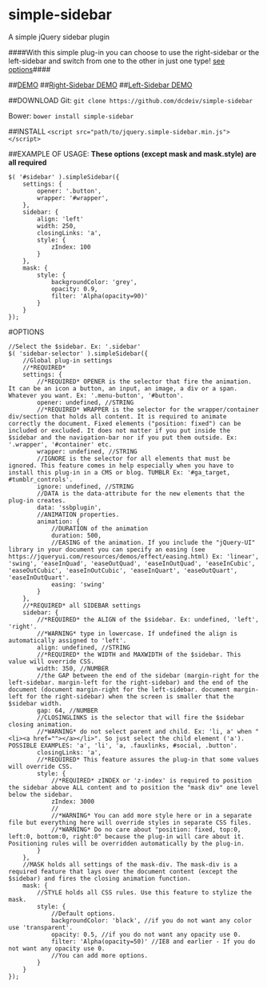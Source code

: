 simple-sidebar
==============

A simple jQuery sidebar plugin

####With this simple plug-in you can choose to use the right-sidebar or the left-sidebar and switch from one to the other in just one type! [see options](#options)####

##[DEMO](http://dcdeiv.github.io/simple-sidebar)
##[Right-Sidebar DEMO](http://dcdeiv.github.io/simple-sidebar/demo-right/index.html)
##[Left-Sidebar DEMO](http://dcdeiv.github.io/simple-sidebar/demo-left/index.html)

##DOWNLOAD
Git: `git clone https://github.com/dcdeiv/simple-sidebar`
  
Bower: `bower install simple-sidebar`

##INSTALL
`<script src="path/to/jquery.simple-sidebar.min.js"></script>`

##EXAMPLE OF USAGE:
**These options (except mask and mask.style) are all required**

	$( '#sidebar' ).simpleSidebar({
		settings: {
			opener: '.button',
			wrapper: '#wrapper',
		},
		sidebar: {
			align: 'left'
			width: 250,
			closingLinks: 'a',
			style: {
				zIndex: 100
			}
		},
		mask: {
			style: {
				backgroundColor: 'grey',
				opacity: 0.9,
				filter: 'Alpha(opacity=90)'
			}
		}
	});

#OPTIONS

	//Select the $sidebar. Ex: '.sidebar'
	$( 'sidebar-selector' ).simpleSidebar({
		//Global plug-in settings
		//*REQUIRED*
		settings: {
			//*REQUIRED* OPENER is the selector that fire the animation. It can be an icon a button, an input, an image, a div or a span. Whatever you want. Ex: '.menu-button', '#button'.
			opener: undefined, //STRING
			//*REQUIRED* WRAPPER is the selector for the wrapper/container div/section that holds all content. It is required to animate correctly the document. Fixed elements ("position: fixed") can be included or excluded. It does not matter if you put inside the $sidebar and the navigation-bar nor if you put them outside. Ex: '.wrapper', '#container' etc.
			wrapper: undefined, //STRING
			//IGNORE is the selector for all elements that must be ignored. This feature comes in help especially when you have to install this plug-in in a CMS or blog. TUMBLR Ex: '#ga_target, #tumblr_controls'.
			ignore: undefined, //STRING
			//DATA is the data-attribute for the new elements that the plug-in creates.
			data: 'ssbplugin',
			//ANIMATION properties.
			animation: {
				//DURATION of the animation
				duration: 500,
				//EASING of the animation. If you include the "jQuery-UI" library in your document you can specify an easing (see https://jqueryui.com/resources/demos/effect/easing.html) Ex: 'linear', 'swing', 'easeInQuad', 'easeOutQuad', 'easeInOutQuad', 'easeInCubic', 'easeOutCubic', 'easeInOutCubic', 'easeInQuart', 'easeOutQuart', 'easeInOutQuart'.
				easing: 'swing'
			}
		},
		//*REQUIRED* all SIDEBAR settings
		sidebar: {
			//*REQUIRED* the ALIGN of the $sidebar. Ex: undefined, 'left', 'right'.
			//*WARNING* type in lowercase. If undefined the align is automatically assigned to 'left'.
			align: undefined, //STRING
			//*REQUIRED* the WIDTH and MAXWIDTH of the $sidebar. This value will override CSS.
			width: 350, //NUMBER
			//the GAP between the end of the sidebar (margin-right for the left-sidebar. margin-left for the right-sidebar) and the end of the document (document margin-right for the left-sidebar. document margin-left for the right-sidebar) when the screen is smaller that the $sidebar width.
			gap: 64, //NUMBER
			//CLOSINGLINKS is the selector that will fire the $sidebar closing animation.
			//*WARNING* do not select parent and child. Ex: 'li, a' when "<li><a href=""></a></li>". So just select the child element ('a'). POSSIBLE EXAMPLES: 'a', 'li', 'a, .fauxlinks, #social, .button'.
			closingLinks: 'a',
			//*REQUIRED* This feature assures the plug-in that some values will override CSS.
			style: {
				//*REQUIRED* zINDEX or 'z-index' is required to position the sidebar above ALL content and to position the "mask div" one level below the sidebar.
				zIndex: 3000
				//
				//*WARNING* You can add more style here or in a separate file but everything here will override styles in separate CSS files.
				//*WARNING* Do no care about "position: fixed, top:0, left:0, bottom:0, right:0" because the plug-in will care about it. Positioning rules will be overridden automatically by the plug-in.
			}
		},
		//MASK holds all settings of the mask-div. The mask-div is a required feature that lays over the document content (except the $sidebar) and fires the closing animation function.
		mask: {
			//STYLE holds all CSS rules. Use this feature to stylize the mask.
			style: {
				//Default options.
				backgroundColor: 'black', //if you do not want any color use 'transparent'.
				opacity: 0.5, //if you do not want any opacity use 0.
				filter: 'Alpha(opacity=50)' //IE8 and earlier - If you do not want any opacity use 0.
				//You can add more options.
			}
		}
	});
